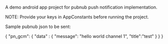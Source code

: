 A demo android app project for pubnub push notification implementation.


NOTE: Provide your keys in AppConstants before running the project.


Sample pubnub json to be sent:

{
    "pn_gcm": {
        "data" : {
            "message": "hello world channel 1",
            "title":"test"
        }
    }
}